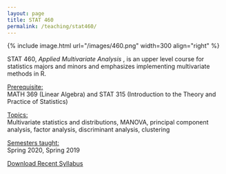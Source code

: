 ```yaml
---
layout: page
title: STAT 460
permalink: /teaching/stat460/
---
```



{% include image.html url="/images/460.png" width=300 align="right" %} 

STAT 460, <i>Applied Multivariate Analysis </i>, is an upper level course for statistics majors and minors and emphasizes implementing multivariate methods in R.

<u>Prerequisite:</u><br>
MATH 369 (Linear Algebra) and STAT 315 (Introduction to the Theory and Practice of Statistics)

<u>Topics:</u> <br>
Multivariate statistics and distributions, MANOVA, principal component analysis, factor analysis, discriminant analysis, clustering

<u>Semesters taught:</u><br>
Spring 2020, Spring 2019

[Download Recent Syllabus](/teaching/460-syllabus.pdf)
